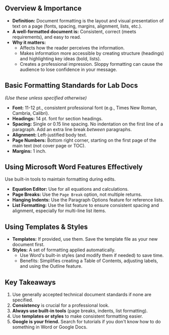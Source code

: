 ## Overview & Importance

- **Definition:** Document formatting is the layout and visual presentation of text on a page (fonts, spacing, margins, alignment, lists, etc.).
- **A well-formatted document is:** Consistent, correct (meets requirements), and easy to read.
- **Why it matters:**
  - Affects how the reader perceives the information.
  - Makes information more accessible by creating structure (headings) and highlighting key ideas (bold, lists).
  - Creates a professional impression. Sloppy formatting can cause the audience to lose confidence in your message.

## Basic Formatting Standards for Lab Docs

_(Use these unless specified otherwise)_

- **Font:** 11-12 pt., consistent professional font (e.g., Times New Roman, Cambria, Calibri).
- **Headings:** 14 pt. font for section headings.
- **Spacing:** Single or 0.15 line spacing. No indentation on the first line of a paragraph. Add an extra line break _between_ paragraphs.
- **Alignment:** Left-justified body text.
- **Page Numbers:** Bottom right corner, starting on the first page of the main text (not cover page or TOC).
- **Margins:** 1 inch.

## Using Microsoft Word Features Effectively

Use built-in tools to maintain formatting during edits.

- **Equation Editor:** Use for all equations and calculations.
- **Page Breaks:** Use the `Page Break` option, not multiple returns.
- **Hanging Indents:** Use the Paragraph Options feature for reference lists.
- **List Formatting:** Use the list feature to ensure consistent spacing and alignment, especially for multi-line list items.

## Using Templates & Styles

- **Templates:** If provided, use them. Save the template file as your new document first.
- **Styles:** A set of formatting applied automatically.
  - Use Word's built-in styles (and modify them if needed) to save time.
  - Benefits: Simplifies creating a Table of Contents, adjusting labels, and using the Outline feature.

## Key Takeaways

1.  Use generally accepted technical document standards if none are specified.
2.  **Consistency** is crucial for a professional look.
3.  **Always use built-in tools** (page breaks, indents, list formatting).
4.  Use **templates or styles** to make consistent formatting easier.
5.  **Google is your friend.** Search for tutorials if you don't know how to do something in Word or Google Docs.
